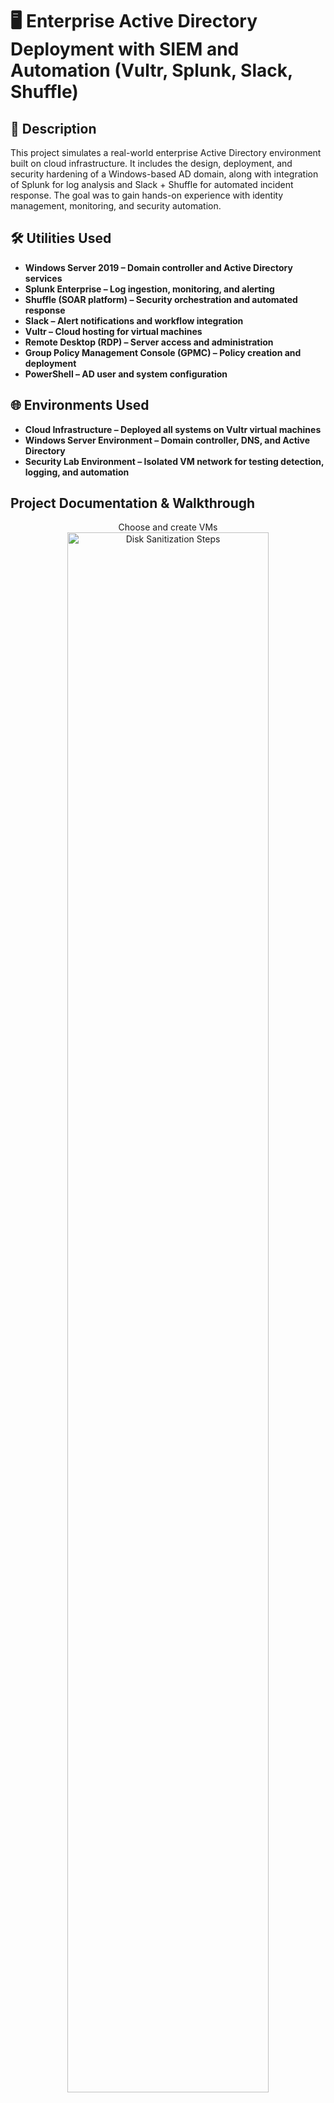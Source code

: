 <h1> 🖥️ Enterprise Active Directory Deployment with SIEM and Automation (Vultr, Splunk, Slack, Shuffle) </h1>



<h2> 📄 Description</h2>
This project simulates a real-world enterprise Active Directory environment built on cloud infrastructure. It includes the design, deployment, and security hardening of a Windows-based AD domain, along with integration of Splunk for log analysis and Slack + Shuffle for automated incident response. The goal was to gain hands-on experience with identity management, monitoring, and security automation.
<br />


<h2> 🛠  Utilities Used</h2>

- <b> Windows Server 2019 – Domain controller and Active Directory services </b>
- <b> Splunk Enterprise – Log ingestion, monitoring, and alerting</b>
- <b> Shuffle (SOAR platform) – Security orchestration and automated response</b>
- <b> Slack – Alert notifications and workflow integration </b>
- <b> Vultr – Cloud hosting for virtual machines </b>
- <b> Remote Desktop (RDP) – Server access and administration </b>
- <b> Group Policy Management Console (GPMC) – Policy creation and deployment </b>
- <b> PowerShell – AD user and system configuration </b> 


<h2> 🌐 Environments Used</h2>

- <b> Cloud Infrastructure – Deployed all systems on Vultr virtual machines</b>
- <b> Windows Server Environment – Domain controller, DNS, and Active Directory </b>
- <b> Security Lab Environment – Isolated VM network for testing detection, logging, and automation </b>

<h2>Project Documentation & Walkthrough </h2>




<p align="center">
Choose and create VMs <br/>
<img src="https://i.imgur.com/GVCUGUn.jpeg" height="80%" width="80%" alt="Disk Sanitization Steps"/>
<br />
<br />
Customize and Deploy VMs <br/>
<img src="https://i.imgur.com/oeFnqBt.jpeg" height="80%" width="80%" alt="Disk Sanitization Steps"/>
<br />
<br />
Customize the firewall <br/>
<img src="https://i.imgur.com/sCKaZSI.jpeg" height="80%" width="80%" alt="Disk Sanitization Steps"/>
<br />
<br />
Change Firewall Rules <br/>
<img src="https://i.imgur.com/l2LXebE.jpeg" height="80%" width="80%" alt="Disk Sanitization Steps"/>
<br />
<br />
RDP into AD VM <br/>
<img src="https://i.imgur.com/bwb3kVs.jpeg" height="80%" width="80%" alt="Disk Sanitization Steps"/>
<br />
<br />
Add firewall rules to AD VM <br/>
<img src="https://i.imgur.com/Whk5BI4.jpeg" height="80%" width="80%" alt="Disk Sanitization Steps"/>
<br />
<br />
Do the same for the other VMs <br/>
<img src="https://i.imgur.com/eoKqEjS.jpeg" height="80%" width="80%" alt="Disk Sanitization Steps"/>
<br />
<br />
Enable VPC <br/>
<img src="https://i.imgur.com/VJ2Q1Cu.jpeg" height="80%" width="80%" alt="Disk Sanitization Steps"/>
<br />
<br />
SSH into the Ubuntu VM <br/>
<img src="https://i.imgur.com/tazksM9.jpeg" height="80%" width="80%" alt="Disk Sanitization Steps"/>
<br />
<br />
 SSH successfull <br/>
<img src="https://i.imgur.com/dfwkc5A.jpeg" height="80%" width="80%" alt="Disk Sanitization Steps"/>
<br />
<br />
 Add firewall and VPC to Ubuntu instance, which will disconnect us from SSH <br/>
<img src="https://i.imgur.com/ELgxHnH.jpeg" height="80%" width="80%" alt="Disk Sanitization Steps"/>
<br />
<br />
 Ran into some trouble with networking <br/>
<img src="https://i.imgur.com/wnU1D8J.jpeg" height="80%" width="80%" alt="Disk Sanitization Steps"/>
<br />
<br />
 Fixed the issue <br/>
<img src="https://i.imgur.com/mxBe74g.jpeg" height="80%" width="80%" alt="Disk Sanitization Steps"/>
<br />
<br />
 We can ping the Ubuntu but cant ping the AD VM, so we have to fix the networking there as well <br/>
<img src="https://i.imgur.com/XxQr2ip.jpeg" height="80%" width="80%" alt="Disk Sanitization Steps"/>
<br />
<br />
 Perfect, now all the machines can communicate <br/>
<img src="https://i.imgur.com/wrQr9yX.jpeg" height="80%" width="80%" alt="Disk Sanitization Steps"/>
<br />
<br />
RDP into the AD machine, and configure AD services <br/>
<img src="https://i.imgur.com/9f1wmCA.jpeg" height="80%" width="80%" alt="Disk Sanitization Steps"/>
<br />
<br />
Creating new forest and promoting to Domain Controller <br/>
<img src="https://i.imgur.com/3zM7Yvw.jpeg" height="80%" width="80%" alt="Disk Sanitization Steps"/>
<br />
<br />
Installation <br/>
<img src="https://i.imgur.com/qX9pdzH.jpeg" height="80%" width="80%" alt="Disk Sanitization Steps"/>
<br />
<br />
Signed Out, wait for restart <br/>
<img src="https://i.imgur.com/Ij9IjPb.jpeg" height="80%" width="80%" alt="Disk Sanitization Steps"/>
<br />
<br />
This VM is now the Active Directory Domain Controller <br/>
<img src="https://i.imgur.com/31SrsvH.jpeg" height="80%" width="80%" alt="Disk Sanitization Steps"/>
<br />
<br />
Creating a new user, Bob Builder <br/>
<img src="https://i.imgur.com/x6EA3wf.jpeg" height="80%" width="80%" alt="Disk Sanitization Steps"/>
<br />
<br />
 Now we can add Bob into our AD <br/>
<img src="https://i.imgur.com/PtGAvc8.jpeg" height="80%" width="80%" alt="Disk Sanitization Steps"/>
<br />
<br />
 Unfortunetly, there is an error, time to troubleshoot <br/>
<img src="https://i.imgur.com/zJ8NIwh.jpeg" height="80%" width="80%" alt="Disk Sanitization Steps"/>
<br />
<br />
 Since there is no DNS server selected, the machine couldnt reach the AD. Fixed by inputting the IP address of Domain Controller <br/>
<img src="https://i.imgur.com/ab8ozMn.jpeg" height="80%" width="80%" alt="Disk Sanitization Steps"/>
<br />
<br />
Testing again after troubleshooting <br/>
<img src="https://i.imgur.com/An0cnNh.jpeg" height="80%" width="80%" alt="Disk Sanitization Steps"/>
<br />
<br />
It worked, now this user, Bob, is part of our active directory domain <br/>
<img src="https://i.imgur.com/COntERp.jpeg" height="80%" width="80%" alt="Disk Sanitization Steps"/>
<br />
<br />
Using the Console, we can successfully sign into Bob's accoumt <br/>
<img src="https://i.imgur.com/QrOHtR6.jpeg" height="80%" width="80%" alt="Disk Sanitization Steps"/>
<br />
<br />
Adding Bbob to allow RDP connections, because they were off by default for security <br/>
<img src="https://i.imgur.com/EqLwNK5.jpeg" height="80%" width="80%" alt="Disk Sanitization Steps"/>
<br />
<br />
 Trying to RDP into the VM using Bob's account <br/>
<img src="https://i.imgur.com/jT6q6lR.jpeg" height="80%" width="80%" alt="Disk Sanitization Steps"/>
<br />
<br />
Now to install Splunk, we will connect to the Ubuntu VM <br/>
<img src="https://i.imgur.com/YUshSii.jpeg" height="80%" width="80%" alt="Disk Sanitization Steps"/>
<br />
<br />
Connect to the machine using SSH, and download Splunk <br/>
<img src="https://i.imgur.com/QLHuTGX.jpeg" height="80%" width="80%" alt="Disk Sanitization Steps"/>
<br />
<br />
Splunk Install is Completed <br/>
<img src="https://i.imgur.com/x3ranw6.jpeg" height="80%" width="80%" alt="Disk Sanitization Steps"/>
<br />
<br />
We cant connect to the Splunk Server yet. Time to troubleshoot again. <br/>
<img src="https://i.imgur.com/1Rk15z3.jpeg" height="80%" width="80%" alt="Disk Sanitization Steps"/>
<br />
<br />
Allowed port 8000 on Ubuntu VM <br/>
<img src="https://i.imgur.com/qMw0oSN.jpeg" height="80%" width="80%" alt="Disk Sanitization Steps"/>
<br />
<br />
That seemed to fix the issue <br/>
<img src="https://i.imgur.com/ucemabu.jpeg" height="80%" width="80%" alt="Disk Sanitization Steps"/>
<br />
<br />
 We're Live on Splunk <br/>
<img src="https://i.imgur.com/1fom6dE.jpeg" height="80%" width="80%" alt="Disk Sanitization Steps"/>
<br />
<br />
Installing apps which we will need later for our Log analysis <br/>
<img src="https://i.imgur.com/29FIzRt.jpeg" height="80%" width="80%" alt="Disk Sanitization Steps"/>
<br />
<br />
Create a new Index, which I will title  z-ad <br/>
<img src="https://i.imgur.com/e24bmpd.jpeg" height="80%" width="80%" alt="Disk Sanitization Steps"/>
<br />
<br />
Add new receiving port, being 9997 <br/>
<img src="https://i.imgur.com/cpFZ8qs.jpeg" height="80%" width="80%" alt="Disk Sanitization Steps"/>
<br />
<br />
Download Splunk Forwarder on the test VM which will be the honeypot to generate logs <br/>
<img src="https://i.imgur.com/YRWfcz4.jpeg" height="80%" width="80%" alt="Disk Sanitization Steps"/>
<br />
<br />
Setup the Forwarder and Indexing settings <br/>
<img src="https://i.imgur.com/8zneauU.jpeg" height="80%" width="80%" alt="Disk Sanitization Steps"/>
<br />
<br />
Edit input config file and add our index <br/>
<img src="https://i.imgur.com/Io51Y4J.jpeg" height="80%" width="80%" alt="Disk Sanitization Steps"/>
<br />
<br />
Restart the Splunk Forwarding Service <br/>
<img src="https://i.imgur.com/t8uCxjP.jpeg" height="80%" width="80%" alt="Disk Sanitization Steps"/>
<br />
<br />
 Check on the Splunk Server for telemetry <br/>
<img src="https://i.imgur.com/1xAEXvC.jpeg" height="80%" width="80%" alt="Disk Sanitization Steps"/>
<br />
<br />
 Now we will do the same setup on the AD Controller VM <br/>
<img src="https://i.imgur.com/FIXySD9.jpeg" height="80%" width="80%" alt="Disk Sanitization Steps"/>
<br />
<br />
Now on our Splunk Dashboard, we can see two hosts, which means out VMs are reporting correctly <br/>
<img src="https://i.imgur.com/zkfbtp4.jpeg" height="80%" width="80%" alt="Disk Sanitization Steps"/>
<br />
<br />
 We can see successfull logons by refining our research <br/>
<img src="https://i.imgur.com/a0txtfu.jpeg" height="80%" width="80%" alt="Disk Sanitization Steps"/>
<br />
<br />
Changed the search to make it appear more concise and aesthetically pleasing <br/>
<img src="https://i.imgur.com/wixMsDh.jpeg" height="80%" width="80%" alt="Disk Sanitization Steps"/>
<br />
<br />
Save as an Alert <br/>
<img src="https://i.imgur.com/P7DMAWx.jpeg" height="80%" width="80%" alt="Disk Sanitization Steps"/>
<br />
<br />
 Now we are getting alerts on the Triggered Alerts tab <br/>
<img src="https://i.imgur.com/f2MAjKq.jpeg" height="80%" width="80%" alt="Disk Sanitization Steps"/>
<br />
<br />
 Now its time to setup Shuffle <br/>
<img src="https://i.imgur.com/YdPwIj4.jpeg" height="80%" width="80%" alt="Disk Sanitization Steps"/>
<br />
<br />
 Creating our Workflow <br/>
<img src="https://i.imgur.com/JZkMYgc.jpeg" height="80%" width="80%" alt="Disk Sanitization Steps"/>
<br />
<br />
 Add Shuffle Webhook to Splunk Alerts <br/>
<img src="https://i.imgur.com/BwiYnim.jpeg" height="80%" width="80%" alt="Disk Sanitization Steps"/>
<br />
<br />
 The alerts are now showing on Shuffle <br/>
<img src="https://i.imgur.com/SQ5gfc8.jpeg" height="80%" width="80%" alt="Disk Sanitization Steps"/>
<br />
<br />
Setup Slack <br/>
<img src="https://i.imgur.com/Khvojs6.jpeg" height="80%" width="80%" alt="Disk Sanitization Steps"/>
<br />
<br />
Configure our alerts <br/>
<img src="https://i.imgur.com/fp2GG6T.jpeg" height="80%" width="80%" alt="Disk Sanitization Steps"/>
<br />
<br />
Alerts Working as Inteded <br/>
<img src="https://i.imgur.com/yDCw0U8.jpeg" height="80%" width="80%" alt="Disk Sanitization Steps"/>
<br />
<br />
Adding email feature to notify for alerts <br/>
<img src="https://i.imgur.com/5VeppFC.jpeg" height="80%" width="80%" alt="Disk Sanitization Steps"/>
<br />
<br />
Verification of Successfull email notifications <br/>
<img src="https://i.imgur.com/gMcxmEb.jpeg" height="80%" width="80%" alt="Disk Sanitization Steps"/>
<br />
<br />
Add Active Directory to Shuffle to allow disabling of accounts with unauthorized access <br/>
<img src="https://i.imgur.com/1sUGTco.jpeg" height="80%" width="80%" alt="Disk Sanitization Steps"/>
<br />
<br />
Workflow is all Done <br/>
<img src="https://i.imgur.com/w1uChoM.jpeg" height="80%" width="80%" alt="Disk Sanitization Steps"/>
<br />
<br />
Alerts on Slack working as Intended <br/>
<img src="https://i.imgur.com/ZdTTcLR.jpeg" height="80%" width="80%" alt="Disk Sanitization Steps"/>
<br />
<br />
Alerts on Splunk working as Inteded <br/>
<img src="https://i.imgur.com/Anc679O.jpeg" height="80%" width="80%" alt="Disk Sanitization Steps"/>
<br />
<br />
<br />
<br />
<h2> ✅ Conclusion</h2>
This project served as a comprehensive, real-world simulation of deploying and securing an enterprise-grade Active Directory environment in the cloud. From initial architecture planning to implementing automated security workflows, each phase contributed to a deeper understanding of Windows-based identity management, log monitoring, and incident response.

By building the domain from scratch, integrating Splunk for centralized logging, and automating alert handling with Shuffle and Slack, I explored how large-scale organizations manage and secure their infrastructure. The process involved several technical challenges, including domain controller configuration issues, log forwarding misconfigurations, and automation setup problems. Solving these problems helped reinforce key skills in system administration, debugging, and integrating security tools.

I plan to continue building on this lab by adding threat simulations, detection rules, and additional incident response playbooks. These additions will bring the environment even closer to the workflows used in real-world security operations centers.

Thank you for viewing my work 🖤
<br />





































<!--
 ```diff
- text in red
+ text in green
! text in orange
# text in gray
@@ text in purple (and bold)@@
```
--!>
